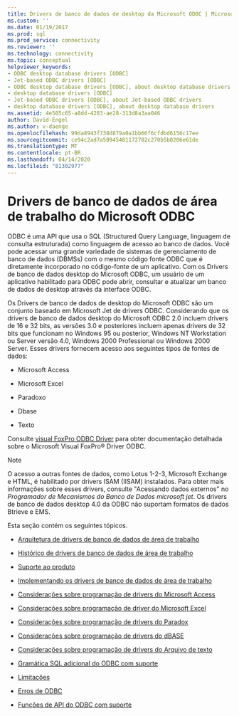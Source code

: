 ```yaml
---
title: Drivers de banco de dados de desktop da Microsoft ODBC | Microsoft Docs
ms.custom: ''
ms.date: 01/19/2017
ms.prod: sql
ms.prod_service: connectivity
ms.reviewer: ''
ms.technology: connectivity
ms.topic: conceptual
helpviewer_keywords:
- ODBC desktop database drivers [ODBC]
- Jet-based ODBC drivers [ODBC]
- ODBC desktop database drivers [ODBC], about desktop database drivers
- desktop database drivers [ODBC]
- Jet-based ODBC drivers [ODBC], about Jet-based ODBC drivers
- desktop database drivers [ODBC], about desktop database drivers
ms.assetid: 4e505c65-a8dd-4283-ae28-313d8a3aa046
author: David-Engel
ms.author: v-daenge
ms.openlocfilehash: 99da8943f738d879a0a1bb66f6cfdbd6156c17ee
ms.sourcegitcommit: ce94c2ad7a50945481172782c270b5b0206e61de
ms.translationtype: MT
ms.contentlocale: pt-BR
ms.lasthandoff: 04/14/2020
ms.locfileid: "81302977"
---
```

# <a name="microsoft-odbc-desktop-database-drivers"></a>Drivers de banco de dados de área de trabalho do Microsoft ODBC
ODBC é uma API que usa o SQL (Structured Query Language, linguagem de consulta estruturada) como linguagem de acesso ao banco de dados. Você pode acessar uma grande variedade de sistemas de gerenciamento de banco de dados (DBMSs) com o mesmo código fonte ODBC que é diretamente incorporado no código-fonte de um aplicativo. Com os Drivers de banco de dados desktop do Microsoft ODBC, um usuário de um aplicativo habilitado para ODBC pode abrir, consultar e atualizar um banco de dados de desktop através da interface ODBC.  
  
 Os Drivers de banco de dados de desktop do Microsoft ODBC são um conjunto baseado em Microsoft Jet de drivers ODBC. Considerando que os drivers de banco de dados desktop do Microsoft ODBC 2.0 incluem drivers de 16 e 32 bits, as versões 3.0 e posteriores incluem apenas drivers de 32 bits que funcionam no Windows 95 ou posterior, Windows NT Workstation ou Server versão 4.0, Windows 2000 Professional ou Windows 2000 Server. Esses drivers fornecem acesso aos seguintes tipos de fontes de dados:  
  
-   Microsoft Access  
  
-   Microsoft Excel  
  
-   Paradoxo  
  
-   Dbase  
  
-   Texto  
  
 Consulte [visual FoxPro ODBC Driver](../../odbc/microsoft/visual-foxpro-odbc-driver.md) para obter documentação detalhada sobre o Microsoft Visual FoxPro® Driver ODBC.  
  
> [!NOTE]  
>  O acesso a outras fontes de dados, como Lotus 1-2-3, Microsoft Exchange e HTML, é habilitado por drivers ISAM (IISAM) instalados. Para obter mais informações sobre esses drivers, consulte "Acessando dados externos" no *Programador de Mecanismos do Banco de Dados microsoft jet*. Os drivers de banco de dados desktop 4.0 da ODBC não suportam formatos de dados Btrieve e EMS.  
  
 Esta seção contém os seguintes tópicos.  
  
-   [Arquitetura de drivers de banco de dados de área de trabalho](../../odbc/microsoft/desktop-database-drivers-architecture.md)  
  
-   [Histórico de drivers de banco de dados de área de trabalho](../../odbc/microsoft/history-of-the-desktop-database-drivers.md)  
  
-   [Suporte ao produto](../../odbc/microsoft/product-support.md)  
  
-   [Implementando os drivers de banco de dados de área de trabalho](../../odbc/microsoft/implementing-desktop-database-drivers.md)  
  
-   [Considerações sobre programação de drivers do Microsoft Access](../../odbc/microsoft/microsoft-access-driver-programming-considerations.md)  
  
-   [Considerações sobre programação de driver do Microsoft Excel](../../odbc/microsoft/microsoft-excel-driver-programming-considerations.md)  
  
-   [Considerações sobre programação de drivers do Paradox](../../odbc/microsoft/paradox-driver-programming-considerations.md)  
  
-   [Considerações sobre programação de drivers do dBASE](../../odbc/microsoft/dbase-driver-programming-considerations.md)  
  
-   [Considerações sobre programação de drivers do Arquivo de texto](../../odbc/microsoft/text-file-driver-programming-considerations.md)  
  
-   [Gramática SQL adicional do ODBC com suporte](../../odbc/microsoft/additional-supported-odbc-sql-grammar.md)  
  
-   [Limitações](../../odbc/microsoft/limitations.md)  
  
-   [Erros de ODBC](../../odbc/microsoft/odbc-errors.md)  
  
-   [Funções de API do ODBC com suporte](../../odbc/microsoft/supported-odbc-api-functions.md)
